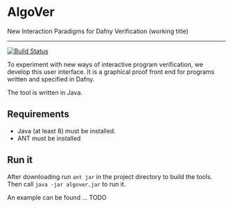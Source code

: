 # AlgoVer
New Interaction Paradigms for Dafny Verification (working title)

----

[![Build Status](http://hudson.se.informatik.tu-darmstadt.de/buildStatus/icon?job=AlgoVer)](http://hudson.se.informatik.tu-darmstadt.de/job/AlgoVer/)

To experiment with new ways of interactive program verification, we develop this user interface.
It is a graphical proof front end for programs written and specified in Dafny.

The tool is written in Java.

## Requirements

* Java (at least 8) must be installed.
* ANT must be installed

## Run it

After downloading run `ant jar` in the project  directory to build the tools.
Then call `java -jar algover.jar` to run it.

An example can be found ... TODO

